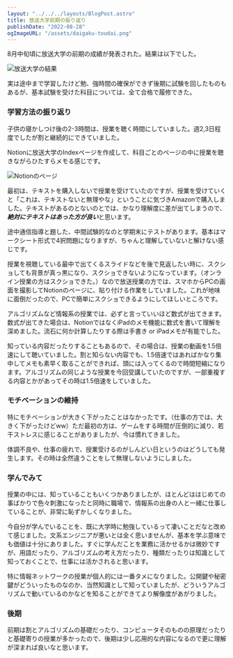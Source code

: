```yaml
---
layout: "../../../layouts/BlogPost.astro"
title: 放送大学前期の振り返り
publishDate: "2022-08-28"
ogImageURL: "/assets/daigaku-toudai.png"
---
```


8月中旬頃に放送大学の前期の成績が発表された。結果は以下でした。

![放送大学の結果](/images/blog20220828.png)

実は途中まで学習したけど勉、強時間の確保ができず後期に試験を回したものもあるが、基本試験を受けた科目については、全て合格で履修できた。

### 学習方法の振り返り
子供の寝かしつけ後の2-3時間は、授業を聴く時間にしていました。週2,3日程度でしたが割と継続的にできていました。

Notionに放送大学のIndexページを作成して、科目ごとのページの中に授業を聴きながらひたすらメモる感じです。

![Notionのページ](/images/blog2022082801.png)

最初は、テキストを購入しないで授業を受けていたのですが、授業を受けていくと「これは、テキストないと無理やな」ということに気づきAmazonで購入しました。テキストがあるのとないのとでは、かなり理解度に差が出てしまうので、***絶対にテキストはあった方が良い***と思います。

途中通信指導と題した、中間試験的なのと学期末にテストがあります。基本はマークシート形式で4択問題になりますが、ちゃんと理解していないと解けない感じです。

授業を視聴している最中で出てくるスライドなどを後で見返したい時に、スクショしても背景が真っ黒になり、スクショできないようになっています。（オンライン授業の方はスクショできた。）なので放送授業の方では、スマホからPCの画面を撮影してNotionのページに、貼り付ける作業をしていました。これが地味に面倒だったので、PCで簡単にスクショできるようにしてほしいところです。

アルゴリズムなど情報系の授業では、必ずと言っていいほど数式が出てきます。数式が出てきた場合は、NotionではなくiPadのメモ機能に数式を書いて理解を深めました。流石に何か計算したりする際は手書き or iPadメモが有能でした。

知っている内容だったりすることもあるので、その場合は、授業の動画を1.5倍速にして聴いていました。割と知らない内容でも、1.5倍速ではあればかなり集中してメモも素早く取ることができれば、頭には入ってくるので時間短縮になります。アルゴリズムの同じような授業を今回受講していたのですが、一部重複する内容とかがあってその時は1.5倍速をしていました。


### モチベーションの維持

特にモチベーションが大きく下がったことはなかったです。（仕事の方では、大きく下がったけどww）ただ最初の方は、ゲームをする時間が圧倒的に減り、若干ストレスに感じることがありましたが、今は慣れてきました。

体調不良や、仕事の疲れで、授業受けるのがしんどい日というのはどうしても発生します。その時は全然違うことをして無理しないようにしました。

### 学んでみて

授業の中には、知っていることもいくつかありましたが、ほとんどははじめての事ばかりで色々刺激になったと同時に職場で、情報系の出身の人と一緒に仕事していることが、非常に恥ずかしくなりました。

今自分が学んでいることを、既に大学時に勉強しているって凄いことだなと改めて感じました。文系エンジニアが悪いとは全く思いませんが、基本を学ぶ意味でも価値は十分にありました。すぐに学んだことを業務に活かせるかは微妙ですが、用語だったり、アルゴリズムの考え方だったり、種類だったりは知識として知っておくことで、仕事には活かされると思います。

特に情報ネットワークの授業が個人的には一番タメになりました。公開鍵や秘密鍵がどういったものなのか、当然知識として知っていましたが、どういうアルゴリズムで動いているのかなどを知ることができてより解像度があがりました。

### 後期
前期は割とアルゴリズムの基礎だったり、コンピュータそのものの原理だったりと基礎寄りの授業が多かったので、後期は少し応用的な内容になるので更に理解が深まれば良いなと思います。